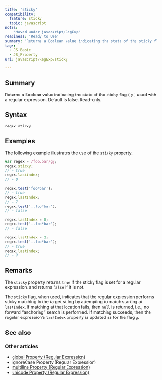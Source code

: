 ```yaml
---
title: 'sticky'
compatibility:
  feature: sticky
  topic: javascript
notes:
  - 'Moved under javascript/RegExp'
readiness: 'Ready to Use'
summary: 'Returns a Boolean value indicating the state of the sticky flag ( y ) used with a regular expression. Default is false. Read-only.'
tags:
  - JS_Basic
  - JS_Property
uri: javascript/RegExp/sticky

---
```

## Summary

Returns a Boolean value indicating the state of the sticky flag ( y ) used with a regular expression. Default is false. Read-only.

## Syntax

    regex.sticky

## Examples

The following example illustrates the use of the `sticky` property.

``` js
var regex = /foo.bar/gy;
regex.sticky;
// → true
regex.lastIndex;
// → 0

regex.test('foo*bar');
// → true
regex.lastIndex;
// → 7
regex.test('..foo*bar');
// → false

regex.lastIndex = 0;
regex.test('..foo*bar');
// → false

regex.lastIndex = 2;
regex.test('..foo*bar');
// → true
regex.lastIndex;
// → 9
```

## Remarks

The `sticky` property returns `true` if the sticky flag is set for a regular expression, and returns `false` if it is not.

The `sticky` flag, when used, indicates that the regular expression performs sticky matching in the target string by attempting to match starting at `lastIndex`. If matching at that location fails, then `null` is returned, i.e., no forward “anchoring” search is performed. If matching succeeds, then the regular expression’s `lastIndex` property is updated as for the flag `g`.

## See also

### Other articles

-   [global Property (Regular Expression)](/javascript/regular_expression/global)
-   [ignoreCase Property (Regular Expression)](/javascript/regular_expression/ignoreCase)
-   [multiline Property (Regular Expression)](/javascript/regular_expression/multiline)
-   [unicode Property (Regular Expression)](/javascript/regular_expression/unicode)

